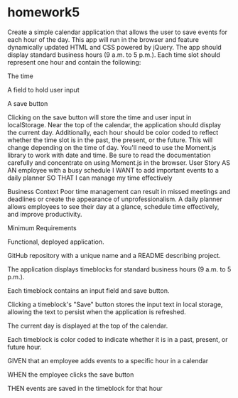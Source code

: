 # homework5
Create a simple calendar application that allows the user to save events for each hour of the day. This app will run in the browser and feature dynamically updated HTML and CSS powered by jQuery.
The app should display standard business hours (9 a.m. to 5 p.m.). Each time slot should represent one hour and contain the following:


The time


A field to hold user input


A save button


Clicking on the save button will store the time and user input in localStorage.
Near the top of the calendar, the application should display the current day. Additionally, each hour should be color coded to reflect whether the time slot is in the past, the present, or the future. This will change depending on the time of day.
You'll need to use the Moment.js library to work with date and time. Be sure to read the documentation carefully and concentrate on using Moment.js in the browser.
User Story
AS AN employee with a busy schedule
I WANT to add important events to a daily planner
SO THAT I can manage my time effectively

Business Context
Poor time management can result in missed meetings and deadlines or create the appearance of unprofessionalism. A daily planner allows employees to see their day at a glance, schedule time effectively, and improve productivity.

Minimum Requirements


Functional, deployed application.


GitHub repository with a unique name and a README describing project.


The application displays timeblocks for standard business hours (9 a.m. to 5 p.m.).


Each timeblock contains an input field and save button.


Clicking a timeblock's "Save" button stores the input text in local storage, allowing the text to persist when the application is refreshed.


The current day is displayed at the top of the calendar.


Each timeblock is color coded to indicate whether it is in a past, present, or future hour.


GIVEN that an employee adds events to a specific hour in a calendar

WHEN the employee clicks the save button

THEN events are saved in the timeblock for that hour

